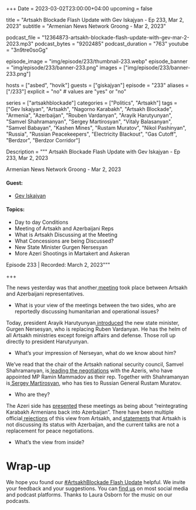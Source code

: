 +++
Date = 2023-03-02T23:00:00+04:00
upcoming = false 

title = "Artsakh Blockade Flash Update with Gev Iskajyan - Ep 233, Mar 2, 2023"
subtitle = "Armenian News Network Groong - Mar 2, 2023"

podcast_file = "12364873-artsakh-blockade-flash-update-with-gev-mar-2-2023.mp3"
podcast_bytes = "9202485"
podcast_duration = "763"
youtube = "3n9tre0soGg"

episode_image = "img/episode/233/thumbnail-233.webp"
episode_banner = "img/episode/233/banner-233.png"
images = ["img/episode/233/banner-233.png"]

hosts = ["asbed", "hovik"]
guests = ["giskajyan"]
episode = "233"
aliases = ["/233"]
explicit = "no" # values are "yes" or "no"


series = ["artsakhblockade"]
categories = ["Politics", "Artsakh"]
tags = ["Gev Iskajyan", "Artsakh", "Nagorno Karabakh", "Artsakh Blockade", "Armenia", "Azerbaijan", "Rouben Vardanyan", "Arayik Harutyunyan", "Samvel Shahramanyan", "Sergey Martirosyan", "Vitaly Balasanyan", "Samvel Babayan", "Kashen Mines", "Rustam Muratov", "Nikol Pashinyan", "Russia", "Russian Peacekeepers", "Electricity Blackout", "Gas Cutoff", "Berdzor", "Berdzor Corridor"]

Description = """
Artsakh Blockade Flash Update with Gev Iskajyan - Ep 233, Mar 2, 2023

Armenian News Network Groong - Mar 2, 2023

#### Guest: 
* [Gev Iskajyan](/guest/giskajyan)

#### Topics:
* Day to day Conditions
* Meeting of Artsakh and Azerbaijani Reps
* What is Artsakh Discussing at the Meeting
* What Concessions are being Discussed?
* New State Minister Gurgen Nersesyan
* More Azeri Shootings in Martakert and Askeran

Episode 233 | Recorded: March 2, 2023"""

+++

The news yesterday was that another[ meeting](https://www.azatutyun.am/a/32294757.html) took place between Artsakh and Azerbaijani representatives.

* What is your view of the meetings between the two sides, who are reportedly discussing humanitarian and operational issues?

Today, president Arayik Harutyunyan[ introduced](https://armenpress.am/eng/news/1105313.html) the new state minister, Gurgen Nersesyan, who is replacing Ruben Vardanyan. He has the helm of all Artsakh ministries except foreign affairs and defense. Those roll up directly to president Harutyunyan.

* What’s your impression of Nerseyan, what do we know about him?

We’ve read that the chair of the Artsakh national security council, Samvel Shahramanyan, is[ leading the negotiations](https://168.am/2023/03/01/1840077.html) with the Azeris, who have appointed MP Ramin Mammadov as their rep. Together with Shahramanyan is[ Sergey Martirosyan](https://hraparak.am/post/36fecc2b0aaad4d8fdcede11e0cb865d), who has ties to Russian General Rustam Muratov.

* Who are they?

The Azeri side has [presented](https://en.trend.az/azerbaijan/politics/3716953.html) these meetings as being about “reintegrating Karabakh Armenians back into Azerbaijan”. There have been multiple official[ rejections](https://armenpress.am/eng/news/1105355.html) of this view from Artsakh, and[ statements](https://armenpress.am/eng/news/1105361.html) that Artsakh is not discussing its status with Azerbaijan, and the current talks are not a replacement for peace negotiations.

* What’s the view from inside?

# Wrap-up

We hope you found our [#ArtsakhBlockade Flash Update](https://podcasts.groong.org/) helpful. We invite your feedback and your suggestions. You can [find us](https://linktr.ee/groong) on most social media and podcast platforms. Thanks to Laura Osborn for the music on our podcasts.
